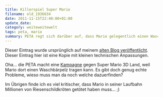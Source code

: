 ```yaml
---
title: Killerspiel Super Mario
filename: old_1936634
date: 2011-11-15T22:40:00+01:00
update_date:
category: weiteweitewelt
tags: peta, mario
summary: PETA regt sich darüber auf, dass Mario gelegentlich einen Waschbärpelz trägt, ignoriert aber die Millionen von Schildkröten, die er auf dem Gewissen hat.
---
```

Dieser Eintrag wurde ursprünglich auf meinem [alten Blog veröffentlicht](https://stu.blogger.de/stories/1936634/). Dieser Eintrag hier ist eine Kopie mit kleinen technischen Anpassungen.

Oha… die PETA macht eine [Kampagne](http://features.peta.org/mario-kills-tanooki/) gegen Super Mario 3D Land, weil Mario dort einen Waschbärpelz tragen kann.
Es gibt doch genug echte Probleme, wieso muss man da noch welche dazuerfinden?

Im Übrigen finde ich es viel kritischer, dass Mario in seiner Laufbahn Millionen von Riesenschildkröten getötet haben muss… ;)
